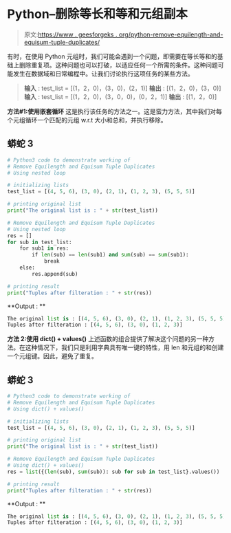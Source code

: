 # Python–删除等长和等和元组副本

> 原文:[https://www . geesforgeks . org/python-remove-equilength-and-equisum-tuple-duplicates/](https://www.geeksforgeeks.org/python-remove-equilength-and-equisum-tuple-duplicates/)

有时，在使用 Python 元组时，我们可能会遇到一个问题，即需要在等长等和的基础上删除重复项。这种问题也可以打破，以适应任何一个所需的条件。这种问题可能发生在数据域和日常编程中。让我们讨论执行这项任务的某些方法。

> **输入** : test_list = [(1，2，0)，(3，0)，(2，1)]
> **输出** : [(1，2，0)，(3，0)]
> **输入** : test_list = [(1，2，0)，(3，0，0)，(0，2，1)]
> **输出** : [(1，2，0)]

**方法#1:使用嵌套循环**
这是执行该任务的方法之一。这是蛮力方法，其中我们对每个元组循环一个匹配的元组 w.r.t 大小和总和，并执行移除。

## 蟒蛇 3

```py
# Python3 code to demonstrate working of
# Remove Equilength and Equisum Tuple Duplicates
# Using nested loop

# initializing lists
test_list = [(4, 5, 6), (3, 0), (2, 1), (1, 2, 3), (5, 5, 5)]

# printing original list
print("The original list is : " + str(test_list))

# Remove Equilength and Equisum Tuple Duplicates
# Using nested loop
res = []
for sub in test_list:
    for sub1 in res:
        if len(sub) == len(sub1) and sum(sub) == sum(sub1):
            break
    else:
        res.append(sub)

# printing result
print("Tuples after filteration : " + str(res))
```

**Output : **

```py
The original list is : [(4, 5, 6), (3, 0), (2, 1), (1, 2, 3), (5, 5, 5)]
Tuples after filteration : [(4, 5, 6), (3, 0), (1, 2, 3)]
```

**方法 2:使用 dict() + values()**
上述函数的组合提供了解决这个问题的另一种方法。在这种情况下，我们只是利用字典具有唯一键的特性，用 len 和元组的和创建一个元组键。因此，避免了重复。

## 蟒蛇 3

```py
# Python3 code to demonstrate working of
# Remove Equilength and Equisum Tuple Duplicates
# Using dict() + values()

# initializing lists
test_list = [(4, 5, 6), (3, 0), (2, 1), (1, 2, 3), (5, 5, 5)]

# printing original list
print("The original list is : " + str(test_list))

# Remove Equilength and Equisum Tuple Duplicates
# Using dict() + values()
res = list({(len(sub), sum(sub)): sub for sub in test_list}.values())

# printing result
print("Tuples after filteration : " + str(res))
```

**Output : **

```py
The original list is : [(4, 5, 6), (3, 0), (2, 1), (1, 2, 3), (5, 5, 5)]
Tuples after filteration : [(4, 5, 6), (3, 0), (1, 2, 3)]
```
